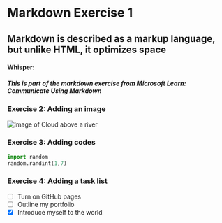 # Markdown Exercise 1
## Markdown is described as a markup language, but unlike HTML, it optimizes space
#### Whisper:
##### This is part of the markdown exercise from Microsoft Learn: Communicate Using Markdown

### Exercise 2: Adding an image
![Image of Cloud above a river](https://unsplash.com/photos/body-of-water-near-trees-under-blue-sky-during-daytime-oalS6SkZc_s)

### Exercise 3: Adding codes
```python
import random
random.randint(1,7)
```

### Exercise 4: Adding a task list
- [ ] Turn on GitHub pages
- [ ] Outline my portfolio
- [x] Introduce myself to the world
